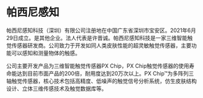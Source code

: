 # 帕西尼感知

帕西尼感知科技（深圳）有限公司注册地在中国广东省深圳市宝安区。2021年6月29日成立。是其他企业。法人代表是许晋诚。帕西尼感知科技是一家三维智能触觉传感器研发商。公司致力于开发如同人类皮肤性能的超灵敏触觉传感器，主要功能可以感知和测量物体的触感。

公司主要开发产品为三维智能触觉传感器PX Chip，PX Chip触觉传感器的使用寿命能达到目前市面产品的200倍，耐用度达到20万次以上。PX Chip™为多阵列三轴触觉传感器，核心技术包括高精度、低噪声的触觉信号分析系统，仿生皮肤结构设计、立体三维传感技术及触觉数据库等。
